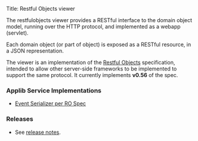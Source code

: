 Title: Restful Objects viewer

The restfulobjects viewer provides a RESTful interface to the domain object model, running over the HTTP protocol, and implemented as a webapp (servlet).

Each domain object (or part of object) is exposed as a RESTful resource, in a JSON representation.

The viewer is an implementation of the [Restful Objects](http://restfulobjects.org) specification, intended to allow other server-side frameworks to be implemented to support the same protocol.  It currently implements **v0.56** of the spec.

### Applib Service Implementations

- [Event Serializer per RO Spec](event-serializer-rospec.html)



### Releases

- See [release notes](release-notes/about.html).
